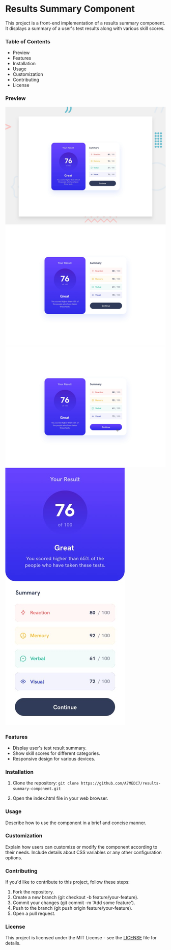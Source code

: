 # Results Summary Component

This project is a front-end implementation of a results summary component. It displays a summary of a user's test results along with various skill scores.

### Table of Contents

- Preview
- Features
- Installation
- Usage
- Customization
- Contributing
- License

### Preview

![Image downloaded from frontendmentor.com](/design/desktop-preview.jpg)
![Image downloaded from frontendmentor.com](/design/desktop-design.jpg)
![Image downloaded from frontendmentor.com](/design/active-states.jpg)
![Image downloaded from frontendmentor.com](/design/mobile-design.jpg)

### Features

- Display user's test result summary.
- Show skill scores for different categories.
- Responsive design for various devices.

### Installation

1. Clone the repository:
```git clone https://github.com/A7MEDC7/results-summary-component.git```

1. Open the index.html file in your web browser.

### Usage

Describe how to use the component in a brief and concise manner.

### Customization

Explain how users can customize or modify the component according to their needs. Include details about CSS variables or any other configuration options.

### Contributing

If you'd like to contribute to this project, follow these steps:

1. Fork the repository.
1. Create a new branch (git checkout -b feature/your-feature).
1. Commit your changes (git commit -m 'Add some feature').
1. Push to the branch (git push origin feature/your-feature).
1. Open a pull request.

### License

This project is licensed under the MIT License - see the [LICENSE](https://github.com/git/git-scm.com/blob/main/MIT-LICENSE.txt) file for details.